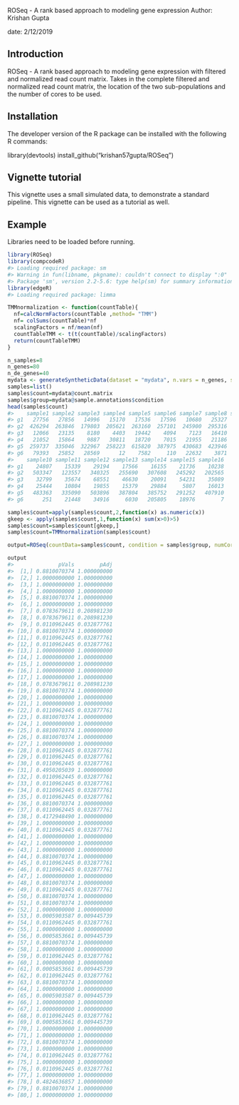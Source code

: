
<!-- README.md is generated from README.Rmd. Please edit that file -->

ROSeq - A rank based approach to modeling gene expression Author:
Krishan Gupta

date: 2/12/2019

## Introduction

ROSeq - A rank based approach to modeling gene expression with filtered
and normalized read count matrix. Takes in the complete filtered and
normalized read count matrix, the location of the two sub-populations
and the number of cores to be used.

## Installation

The developer version of the R package can be installed with the
following R commands:

library(devtools) install\_github(“krishan57gupta/ROSeq”)

## Vignette tutorial

This vignette uses a small simulated data, to demonstrate a standard
pipeline. This vignette can be used as a tutorial as well.

## Example

Libraries need to be loaded before running.

``` r
library(ROSeq)
library(compcodeR)
#> Loading required package: sm
#> Warning in fun(libname, pkgname): couldn't connect to display ":0"
#> Package 'sm', version 2.2-5.6: type help(sm) for summary information
library(edgeR)
#> Loading required package: limma
```

``` r
TMMnormalization <- function(countTable){
  nf=calcNormFactors(countTable ,method= "TMM")
  nf= colSums(countTable)*nf
  scalingFactors = nf/mean(nf)
  countTableTMM <- t(t(countTable)/scalingFactors)
  return(countTableTMM)
}
```

``` r
n_samples=8
n_genes=80
n_de_genes=40
mydata <- generateSyntheticData(dataset = "mydata", n.vars = n_genes, samples.per.cond = n_samples, n.diffexp = n_de_genes)
samples=list()
samples$count=mydata@count.matrix
samples$group=mydata@sample.annotations$condition
head(samples$count)
#>    sample1 sample2 sample3 sample4 sample5 sample6 sample7 sample8 sample9
#> g1   27756   27856   14996   15170   17536   17596   10680   25327   11115
#> g2  426294  263846  179803  205621  263160  257101  245900  295316  354956
#> g3   12066   23135    8180    4403   19442    4094    7123   16410   54821
#> g4   21052   15864    9887   30811   18720    7015   21955   21186   14550
#> g5  259737  335046  322967  258223  615820  387975  430683  423946  253189
#> g6   79393   25852   28569      12    7582     110   22632    3871   16691
#>    sample10 sample11 sample12 sample13 sample14 sample15 sample16
#> g1    24807    15339    29194    17566    16155    21736    10238
#> g2   503347   123557   340325   255690   307608   245292   202565
#> g3    32799    35674    68551    46630    20091    54231    35089
#> g4    25444    10804    19855    15379    29884     5807    16013
#> g5   483363   335090   503896   387804   385752   291252   407910
#> g6      251    21448    34916     6030   205805    18976        7
```

``` r
samples$count=apply(samples$count,2,function(x) as.numeric(x))
gkeep <- apply(samples$count,1,function(x) sum(x>0)>5)
samples$count=samples$count[gkeep,]
samples$count=TMMnormalization(samples$count)
```

``` r
output=ROSeq(countData=samples$count, condition = samples$group, numCores=1)
```

``` r
output
#>              pVals        pAdj
#>  [1,] 0.8810070374 1.000000000
#>  [2,] 1.0000000000 1.000000000
#>  [3,] 1.0000000000 1.000000000
#>  [4,] 1.0000000000 1.000000000
#>  [5,] 0.8810070374 1.000000000
#>  [6,] 1.0000000000 1.000000000
#>  [7,] 0.0783679611 0.208981230
#>  [8,] 0.0783679611 0.208981230
#>  [9,] 0.0110962445 0.032877761
#> [10,] 0.8810070374 1.000000000
#> [11,] 0.0110962445 0.032877761
#> [12,] 0.0110962445 0.032877761
#> [13,] 1.0000000000 1.000000000
#> [14,] 1.0000000000 1.000000000
#> [15,] 1.0000000000 1.000000000
#> [16,] 1.0000000000 1.000000000
#> [17,] 1.0000000000 1.000000000
#> [18,] 0.0783679611 0.208981230
#> [19,] 0.8810070374 1.000000000
#> [20,] 1.0000000000 1.000000000
#> [21,] 1.0000000000 1.000000000
#> [22,] 0.0110962445 0.032877761
#> [23,] 0.8810070374 1.000000000
#> [24,] 1.0000000000 1.000000000
#> [25,] 0.8810070374 1.000000000
#> [26,] 0.8810070374 1.000000000
#> [27,] 1.0000000000 1.000000000
#> [28,] 0.0110962445 0.032877761
#> [29,] 0.0110962445 0.032877761
#> [30,] 0.0110962445 0.032877761
#> [31,] 0.4950205039 1.000000000
#> [32,] 0.0110962445 0.032877761
#> [33,] 0.0110962445 0.032877761
#> [34,] 0.0110962445 0.032877761
#> [35,] 0.0110962445 0.032877761
#> [36,] 0.8810070374 1.000000000
#> [37,] 0.0110962445 0.032877761
#> [38,] 0.4172948490 1.000000000
#> [39,] 1.0000000000 1.000000000
#> [40,] 0.0110962445 0.032877761
#> [41,] 1.0000000000 1.000000000
#> [42,] 1.0000000000 1.000000000
#> [43,] 1.0000000000 1.000000000
#> [44,] 0.8810070374 1.000000000
#> [45,] 0.0110962445 0.032877761
#> [46,] 0.0110962445 0.032877761
#> [47,] 1.0000000000 1.000000000
#> [48,] 0.8810070374 1.000000000
#> [49,] 0.0110962445 0.032877761
#> [50,] 0.8810070374 1.000000000
#> [51,] 0.8810070374 1.000000000
#> [52,] 1.0000000000 1.000000000
#> [53,] 0.0005903587 0.009445739
#> [54,] 0.0110962445 0.032877761
#> [55,] 1.0000000000 1.000000000
#> [56,] 0.0005853661 0.009445739
#> [57,] 0.8810070374 1.000000000
#> [58,] 1.0000000000 1.000000000
#> [59,] 0.0110962445 0.032877761
#> [60,] 1.0000000000 1.000000000
#> [61,] 0.0005853661 0.009445739
#> [62,] 0.0110962445 0.032877761
#> [63,] 0.8810070374 1.000000000
#> [64,] 1.0000000000 1.000000000
#> [65,] 0.0005903587 0.009445739
#> [66,] 1.0000000000 1.000000000
#> [67,] 1.0000000000 1.000000000
#> [68,] 0.0110962445 0.032877761
#> [69,] 0.0005853661 0.009445739
#> [70,] 1.0000000000 1.000000000
#> [71,] 1.0000000000 1.000000000
#> [72,] 0.8810070374 1.000000000
#> [73,] 1.0000000000 1.000000000
#> [74,] 0.0110962445 0.032877761
#> [75,] 1.0000000000 1.000000000
#> [76,] 0.0110962445 0.032877761
#> [77,] 1.0000000000 1.000000000
#> [78,] 0.4824636857 1.000000000
#> [79,] 0.8810070374 1.000000000
#> [80,] 1.0000000000 1.000000000
```
